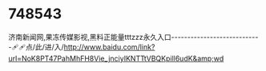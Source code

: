 # 748543
济南新闻网,果冻传媒影视,黑料正能量tttzzz永久入口----------------------------🩹🩹点/此/进/入/http://www.baidu.com/link?url=NoK8PT47PahMhFH8Vie_jnciyIKNTTtVBQKpill6udK&amp;wd
